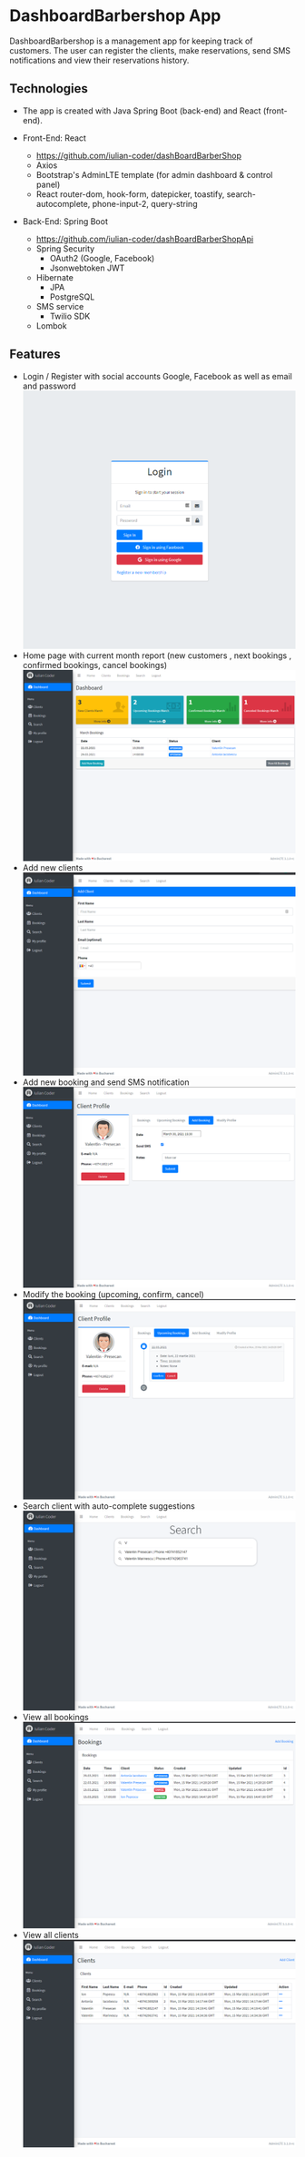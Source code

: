# DashboardBarbershop App

DashboardBarbershop is a management app for keeping track of customers. The user can register the clients, make reservations, send SMS notifications and view their reservations history.


## Technologies

*  The app is created with Java Spring Boot (back-end) and React (front-end).


* Front-End: React
    * https://github.com/iulian-coder/dashBoardBarberShop
    * Axios
    * Bootstrap's AdminLTE template (for admin dashboard & control panel)
    * React router-dom, hook-form, datepicker, toastify, search-autocomplete, phone-input-2, query-string
    

* Back-End: Spring Boot
    * https://github.com/iulian-coder/dashBoardBarberShopApi
    * Spring Security
      * OAuth2 (Google, Facebook) 
      * Jsonwebtoken JWT
    * Hibernate
        * JPA
        * PostgreSQL
    * SMS service
        * Twilio SDK
    * Lombok


## Features

* Login / Register with social accounts Google, Facebook  as well as email and password
  ![alt text](Screenshots/login.png?raw=true)
* Home page with current month report (new customers , next bookings , confirmed bookings, cancel bookings)
  ![alt text](Screenshots/home.png?raw=true)
* Add new clients
  ![alt text](Screenshots/addclient.png?raw=true)
* Add new booking and send SMS notification
  ![alt text](Screenshots/addbooking.png?raw=true)
* Modify the booking (upcoming, confirm, cancel)
  ![alt text](Screenshots/bookingmodification.png?raw=true)
* Search client with auto-complete suggestions
  ![alt text](Screenshots/search.png?raw=true)
* View all bookings
  ![alt text](Screenshots/bookings.png?raw=true)
* View all clients
  ![alt text](Screenshots/clients.png?raw=true)
